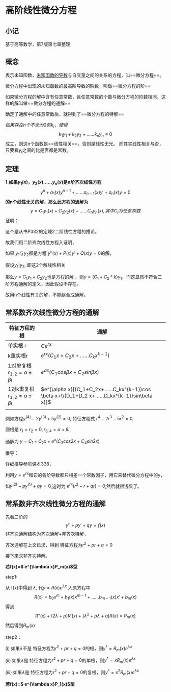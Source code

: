 # 高阶线性微分方程

## 小记

基于高等数学，第7版第七章整理

## 概念

表示未知函数，<u>未知函数的导数</u>与自变量之间的关系的方程，叫==微分方程==。

微分方程中出现的未知函数的最高阶导数的阶数，叫做==微分方程的阶==

如果微分方程的解中含有任意常数，且任意常数的个数与微分方程的阶数相同，这样的解叫做==微分方程的通解==

确定了通解中的任意常数后，就得到了==微分方程的特解==

$如果存在n个不全为0的k_i，使得$ 
$$
k_1y_1+k_2y_2+……k_ny_n\equiv0
$$
成立，则这n个函数是==线性相关==，否则是线性无光。 而其实线性相关与否，只要看$y_i$之间的比是否都是常数。

## 定理

**1.如果$y_1(x)，y_2(x)……y_n(x)$是n阶齐次线性方程**
$$
y^{n}+a_1(x)y^{n-1}+……a_{n-1}(x)y'+a_n(x)y=0
$$
**的n个线性无关的解，那么此方程的通解为**
$$
y=C_1y_1(x)+C_2y_2(x)+……C_ny_n(x),其中C_i为任意常数
$$
证明：

这个是从书P332的定理2二阶线性方程的推论。

故我们用二阶齐次线性方程入证明，

如果 $y_1$与$y_2$都是方程  $y''(x)+P(x)y'+Q(x)y=0$的解，

假设$y_1|y_2$, 即这2个解线性相关

那么$y=C_1y_1+C_2y_2$也是方程的解 ，则$y=(C_1+C_2*k)y_1$，而这显然不符合二阶方程通解的定义，因此假设不存在。

故用n个线性有关的解，不能组合成通解。



## 常系数齐次线性微分方程的通解

| 特征方程的根                           | 通解                                                         |
| -------------------------------------- | ------------------------------------------------------------ |
| 单实根 r                               | $Ce^{rx}$                                                    |
| k重实根r                               | $e^{rx}(C_1 x+C_2 x+……C_kx^{k-1})$                           |
| 1对单复根$r_{1,2}=\alpha \pm\beta i$   | $e^{\alpha x}(C_1cos \beta x+C_2sin\beta x)$                 |
| 1对k重复根 $r_{1,2}=\alpha \pm\beta i$ | $e^{\alpha x}[(C_1+C_2x+……C_kx^{k-1})cos \beta x+\\(D_1+D_2 x+……D_kx^{k-1})sin\beta x)]$ |
|                                        |                                                              |

例如方程$y^{(4)}-2y^{(3)}+5y^{(2)}=0$, 特征方程式 $r^4-2r^3-5r^2=0$,

则根是	 $r_1=r_2=0,r_{3,\,4}=\alpha +\beta i$,	

通解为	$y=C_1+C_2x+e^x(C_3cos2x+C_4sin2x)$

推导：

详细推导参见课本338，

利用$y=e^{rx}$和它的各阶导数都只相差一个常数因子，用它来替代微分方程中的y，

如$y^{(2)}-py^{(1)}+qy=0$,这时为 $e^{rx}(r^2-r+qr)=0$,然后就很浅显了。



## 常系数非齐次线性微分方程的通解

先看二阶的
$$
y''+py'+qy=f(x)
$$
非齐次通解结构为齐次通解+非齐次特解，

齐次通解在上文已求，得到 特征方程​为$r^2+pr+q=0$

接下来求非齐次特解。

**若f(x)=$ e^{\lambda x}P_m(x)$型**

step1:

 从 f(x)中得到 $\lambda$, 代$y=R(x)e^{\lambda x}$ 入原方程中
$$
R(x)=b_0x^{m}+b_1(x)x^{m-1}+……b_{m-1}(x)x'+b_m(x)
$$
得到 
$$
R''(x)+(2\lambda+p)R'(x)+(\lambda^2+p\lambda+q)R(x)=P_m(x)
$$
然后得到$R_m(x)$

step2：

(i)  如果$\lambda$不是 特征方程为$r^2+pr+q=0$的根，则$y^{*}=R_m{(x)}e^{\lambda x}$

(ii) 如果$\lambda$是 特征方程为$r^2+pr+q=0$的单根，则$y^{*}=xR_m{(x)}e^{\lambda x}$

(iii) 如果$\lambda$是 特征方程为$r^2+pr+q=0$的复根，则$y^{*}=x^2R_m{(x)}e^{\lambda x}$

**若f(x)=$ e^{\lambda x}P_1(x)$型**
